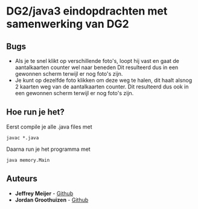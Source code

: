 # DG2/java3 eindopdrachten met samenwerking van DG2

## Bugs
*  Als je te snel klikt op verschillende foto's, loopt hij vast en gaat de aantalkaarten counter wel naar beneden
    Dit resulteerd dus in een gewonnen scherm terwijl er nog foto's zijn.
*  Je kunt op dezelfde foto klikken om deze weg te halen, dit haalt alsnog 2 kaarten weg van de aantalkaarten counter.
    Dit resulteerd dus ook in een gewonnen scherm terwijl er nog foto's zijn.
    
    
## Hoe run je het?
Eerst compile je alle .java files met
```
javac *.java
```
Daarna run je het programma met
```
java memory.Main
```

## Auteurs

* **Jeffrey Meijer** - [Github](https://github.com/JeffreyMeijer)
* **Jordan Groothuizen** - [Github](https://github.com/JordanMaarten)

